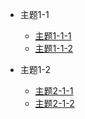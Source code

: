* 主题1-1
  - [主题1-1-1](/topic1/test1-1.md)
  - [主题1-1-2](/topic1/test1-2.md)

* 主题1-2
  - [主题2-1-1](/topic1/test2-1.md)
  - [主题2-1-2](/topic1/test2-2.md)